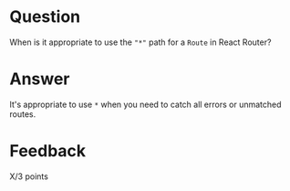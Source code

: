 # Question

When is it appropriate to use the `"*"` path for a `Route` in React Router?

# Answer
It's appropriate to use `*` when you need to catch all errors or unmatched routes.

# Feedback

X/3 points